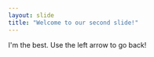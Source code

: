 ```yaml
---
layout: slide
title: "Welcome to our second slide!"
---
```

I'm the best.
Use the left arrow to go back!
